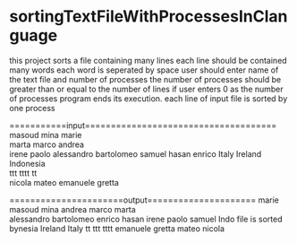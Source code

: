 # sortingTextFileWithProcessesInClanguage
this project sorts a file containing many lines
each line should be contained many words
each word is seperated by space
user should enter name of the text file and number of processes
the number of processes should be greater than or equal to the number of lines
if user enters 0 as the number of processes program ends its execution.
each line of input file is sorted by one process

===========input=====================================
masoud mina marie                                       
marta marco andrea                                     
irene paolo alessandro bartolomeo samuel hasan enrico 
Italy Ireland Indonesia                                 
ttt tttt tt                                             
nicola mateo emanuele gretta                            

======================output=====================
marie masoud mina 
andrea marco marta  
alessandro bartolomeo enrico hasan irene paolo samuel
Indo file is sorted bynesia Ireland Italy 
tt ttt tttt 
emanuele gretta mateo nicola 
